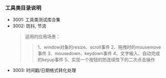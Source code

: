 ### 工具类目录说明

- 3001: 工具类测试库合集
- 3002: 防抖, 节流
  > 适用的应用场景：
  >> 1、window对象的resize、scroll事件
  >> 2、拖拽时的mousemove事件
  >> 3、mousedown、keydown事件
  >> 4、文字输入、自动完成的keyup事件
  >> 5、实现一个按钮的防连续性下的二次点击操作
- 3003: 时间戳/日期格式转化处理
